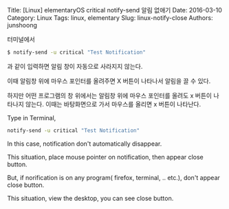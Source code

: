 Title: [Linux] elementaryOS critical notify-send 알림 없애기
Date: 2016-03-10
Category: Linux
Tags: linux, elementary
Slug: linux-notify-close
Authors: junshoong

터미널에서

```bash
$ notify-send -u critical "Test Notification"
```
과 같이 입력하면 알림 창이 자동으로 사라지지 않는다.


이때 알림창 위에 마우스 포인터를 올려주면 X 버튼이 나타나서 알림을 끌 수 있다.

하지만 어떤 프로그램의 창 위에서는 알림창 위에 마우스 포인터를 올려도 x 버튼이 나타나지 않는다. 이때는 바탕화면으로 가서 마우스를 올리면 x 버튼이 나타난다.



Type in Terminal,

```bash
notify-send -u critical "Test Notification"
``` 

In this case, notification don't automatically disappear.


This situation, place mouse pointer on notification, then appear close button.


But, if norification is on any program( firefox, terminal, .. etc.), don't appear close button.

This situation, view the desktop, you can see close button.  
